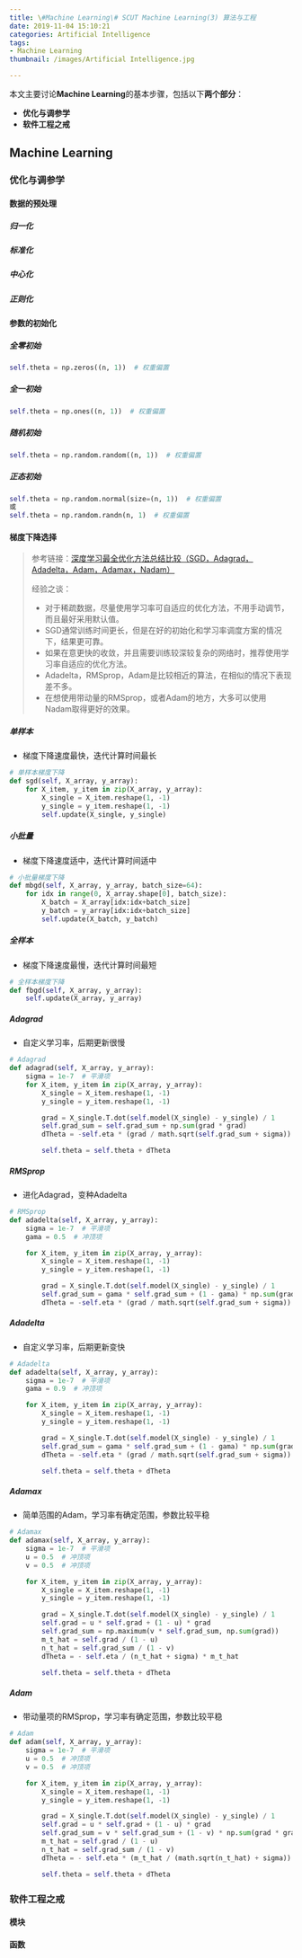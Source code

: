 ```yaml
---
title: \#Machine Learning\# SCUT Machine Learning(3) 算法与工程
date: 2019-11-04 15:10:21
categories: Artificial Intelligence
tags:
- Machine Learning
thumbnail: /images/Artificial Intelligence.jpg

---
```




本文主要讨论**Machine Learning**的基本步骤，包括以下**两个部分**：

- **优化与调参学**
- **软件工程之戒**



<!-- more -->



## **Machine Learning**

### **优化与调参学**

#### **数据的预处理**

##### **归一化**

##### **标准化**

##### **中心化**

##### **正则化**

#### **参数的初始化**

##### **全零初始**

```python
self.theta = np.zeros((n, 1))  # 权重偏置
```

##### **全一初始**

```python
self.theta = np.ones((n, 1))  # 权重偏置
```

##### **随机初始**

```python
self.theta = np.random.random((n, 1))  # 权重偏置
```

##### **正态初始**

```python
self.theta = np.random.normal(size=(n, 1))  # 权重偏置
或
self.theta = np.random.randn(n, 1)  # 权重偏置
```

#### **梯度下降选择**

> 参考链接：[深度学习最全优化方法总结比较（SGD，Adagrad，Adadelta，Adam，Adamax，Nadam）](https://zhuanlan.zhihu.com/p/22252270)
>
> 经验之谈：
>
> - 对于稀疏数据，尽量使用学习率可自适应的优化方法，不用手动调节，而且最好采用默认值。
> - SGD通常训练时间更长，但是在好的初始化和学习率调度方案的情况下，结果更可靠。
> - 如果在意更快的收敛，并且需要训练较深较复杂的网络时，推荐使用学习率自适应的优化方法。
> - Adadelta，RMSprop，Adam是比较相近的算法，在相似的情况下表现差不多。
> - 在想使用带动量的RMSprop，或者Adam的地方，大多可以使用Nadam取得更好的效果。

##### **单样本**

- 梯度下降速度最快，迭代计算时间最长

```python
# 单样本梯度下降
def sgd(self, X_array, y_array):
    for X_item, y_item in zip(X_array, y_array):
        X_single = X_item.reshape(1, -1)
        y_single = y_item.reshape(1, -1)
        self.update(X_single, y_single)
```

##### **小批量**

- 梯度下降速度适中，迭代计算时间适中

```python
# 小批量梯度下降
def mbgd(self, X_array, y_array, batch_size=64):
    for idx in range(0, X_array.shape[0], batch_size):
        X_batch = X_array[idx:idx+batch_size]
        y_batch = y_array[idx:idx+batch_size]
        self.update(X_batch, y_batch)
```

##### **全样本**

- 梯度下降速度最慢，迭代计算时间最短

```python
# 全样本梯度下降
def fbgd(self, X_array, y_array):
    self.update(X_array, y_array)
```

##### **Adagrad**

- 自定义学习率，后期更新很慢

```python
# Adagrad
def adagrad(self, X_array, y_array):
    sigma = 1e-7  # 平滑项
    for X_item, y_item in zip(X_array, y_array):
        X_single = X_item.reshape(1, -1)
        y_single = y_item.reshape(1, -1)

        grad = X_single.T.dot(self.model(X_single) - y_single) / 1
        self.grad_sum = self.grad_sum + np.sum(grad * grad)
        dTheta = -self.eta * (grad / math.sqrt(self.grad_sum + sigma))

        self.theta = self.theta + dTheta
```

##### **RMSprop**

- 进化Adagrad，变种Adadelta

```python
# RMSprop
def adadelta(self, X_array, y_array):
    sigma = 1e-7  # 平滑项
    gama = 0.5  # 冲顶项

    for X_item, y_item in zip(X_array, y_array):
        X_single = X_item.reshape(1, -1)
        y_single = y_item.reshape(1, -1)

        grad = X_single.T.dot(self.model(X_single) - y_single) / 1
        self.grad_sum = gama * self.grad_sum + (1 - gama) * np.sum(grad * grad)
        dTheta = -self.eta * (grad / math.sqrt(self.grad_sum + sigma))

```

##### **Adadelta**

- 自定义学习率，后期更新变快

```python
# Adadelta
def adadelta(self, X_array, y_array):
    sigma = 1e-7  # 平滑项
    gama = 0.9  # 冲顶项

    for X_item, y_item in zip(X_array, y_array):
        X_single = X_item.reshape(1, -1)
        y_single = y_item.reshape(1, -1)

        grad = X_single.T.dot(self.model(X_single) - y_single) / 1
        self.grad_sum = gama * self.grad_sum + (1 - gama) * np.sum(grad * grad)
        dTheta = -self.eta * (grad / math.sqrt(self.grad_sum + sigma))

        self.theta = self.theta + dTheta

```

##### **Adamax**

- 简单范围的Adam，学习率有确定范围，参数比较平稳

```python
# Adamax
def adamax(self, X_array, y_array):
    sigma = 1e-7  # 平滑项
    u = 0.5  # 冲顶项
    v = 0.5  # 冲顶项

    for X_item, y_item in zip(X_array, y_array):
        X_single = X_item.reshape(1, -1)
        y_single = y_item.reshape(1, -1)

        grad = X_single.T.dot(self.model(X_single) - y_single) / 1
        self.grad = u * self.grad + (1 - u) * grad
        self.grad_sum = np.maximum(v * self.grad_sum, np.sum(grad))
        m_t_hat = self.grad / (1 - u)
        n_t_hat = self.grad_sum / (1 - v)
        dTheta = - self.eta / (n_t_hat + sigma) * m_t_hat

        self.theta = self.theta + dTheta

```

##### **Adam**

- 带动量项的RMSprop，学习率有确定范围，参数比较平稳

```python
# Adam
def adam(self, X_array, y_array):
    sigma = 1e-7  # 平滑项
    u = 0.5  # 冲顶项
    v = 0.5  # 冲顶项

    for X_item, y_item in zip(X_array, y_array):
        X_single = X_item.reshape(1, -1)
        y_single = y_item.reshape(1, -1)

        grad = X_single.T.dot(self.model(X_single) - y_single) / 1
        self.grad = u * self.grad + (1 - u) * grad
        self.grad_sum = v * self.grad_sum + (1 - v) * np.sum(grad * grad)
        m_t_hat = self.grad / (1 - u)
        n_t_hat = self.grad_sum / (1 - v)
        dTheta = - self.eta * (m_t_hat / (math.sqrt(n_t_hat) + sigma))

        self.theta = self.theta + dTheta

```

### **软件工程之戒**

#### **模块**

#### **函数**